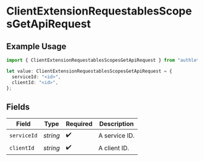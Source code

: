 # ClientExtensionRequestablesScopesGetApiRequest

## Example Usage

```typescript
import { ClientExtensionRequestablesScopesGetApiRequest } from "authlete-typescript-sdk/models/operations";

let value: ClientExtensionRequestablesScopesGetApiRequest = {
  serviceId: "<id>",
  clientId: "<id>",
};
```

## Fields

| Field              | Type               | Required           | Description        |
| ------------------ | ------------------ | ------------------ | ------------------ |
| `serviceId`        | *string*           | :heavy_check_mark: | A service ID.      |
| `clientId`         | *string*           | :heavy_check_mark: | A client ID.<br/>  |